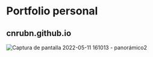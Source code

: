 # Portfolio personal
## cnrubn.github.io

![Captura de pantalla 2022-05-11 161013 - panorámico2](https://user-images.githubusercontent.com/75250742/167871044-ea6ee034-5bfa-4919-9404-b5e8e6072655.jpg)



